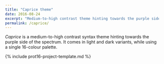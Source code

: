 ```yaml
---
title: "Caprice theme"
date: 2016-08-24
excerpt: "Medium-to-high contrast theme hinting towards the purple side of the spectrum."
permalink: /caprice/
---
```

*Caprice* is a medium-to-high contrast syntax theme hinting towards the purple side of the spectrum. It comes in light and dark variants, while using a single 16-colour palette.

{% include prot16-project-template.md %}
